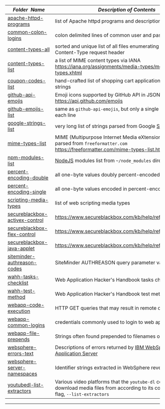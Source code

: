 |&nbsp;&nbsp;&nbsp;&nbsp;_Folder&nbsp;&nbsp;Name_&nbsp;&nbsp;&nbsp;&nbsp;| _Description of Contents_
|:----------------|--------------------------------------------------------------------------------------------------------------------------------------------------------
| [apache-httpd-programs](apache-http-programs.txt) | list of Apache httpd programs and descriptions  
| [common-colon-logins](common-colon-logins.txt) | colon delimited lines of common user and pass combinations  
| [content-types-all](content-types-all.txt) | sorted and unique list of all files enumerating strings used as Content-Type request header  
| [content-types-list](content-types-list.txt) | a list of MIME content types via IANA <https://iana.org/assignments/media-types/media-types.xhtml>  
| [coupon-codes-list](coupon-codes-list.txt) | hand-crafted list of shopping cart application coupon code strings  
| [github-api-emojis](github-api-emojis.txt) | Emoji icons supported by GitHub API in JSON format <https://api.github.com/emojis>  
| [github-emojis-list](github-emojis-list.txt) | same as `github-api-emojis`, but only a single emoji names on each line  
| [google-strings-list](google-strings-list.txt.xz) | very long list of strings parsed from Google [SERP's](https://wikipedia.org/wiki/Search_engine_results_page "Search Engine Results Pages")  
| [mime-types-list](mime-types-list.txt) | MIME (Multipurpose Internet Media eXtensions) types list parsed from `freeformatter.com` <https://freeformatter.com/mime-types-list.html>  
| [npm-modules-list](npm-modules-list.txt) | [NodeJS](https://nodejs.org) modules list from `~/node_modules` directory  
| [percent-encoding-double](percent-encoding-double.txt) | all one-byte values doubly percent-encoded  
| [percent-encoding-single](percent-encoding-single.txt) | all one-byte values encoded in percent-encoding style  
| [scripting-media-types](scripting-media-types.txt) | list of web scripting media types
| [secureblackbox-activex-control](secureblackbox-activex-control.html) | <https://www.secureblackbox.com/kb/help/ref_dc_activex.html>  
| [secureblackbox-flex-control](secureblackbox-flex-control.html) | <https://www.secureblackbox.com/kb/help/ref_dc_flex.html>  
| [secureblackbox-java-applet](secureblackbox-java-applet.html) | <https://www.secureblackbox.com/kb/help/ref_dc_java.html>  
| [siteminder-authreason-codes](siteminder-authreason-codes.txt) | SiteMinder AUTHREASON query parameter values..  
| [wahh-tasks-checklist](wahh-tasks-checklist.txt) | Web Application Hacker's Handbook tasks checklist  
| [wahh-test-method](wahh-test-method.txt) | Web Application Hacker's Handbook test methodology  
| [webapp-code-execution](webapp-code-execution.txt) | HTTP GET queries that may result in remote code execution  
| [webapp-common-logins](webapp-common-logins.txt) | credentials commonly used to login to web applications  
| [webapp-file-prepends](webapp-file-prepends.txt) | Strings often found prepended to filenames on the web  
| [websphere-errors-text](websphere-errors-text.txt) | Descriptions of errors returned by [IBM WebSphere Application Server](https://ibm.com/cloud/websphere-application-platform)  
| [websphere-server-namespaces](websphere-server-namespaces.txt.xz) | Identifier strings extracted in WebSphere reverse  
| [youtubedl-list-extractors](youtubedl-list-extractors.txt) | Various video platforms that the `youtube-dl` command can download media files from according to its command-line flag, `--list-extractors`

* * *

